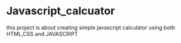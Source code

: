 # Javascript_calcuator
this project is about creating simple javascript calculator using both HTML,CSS and JAVASCRIPT
